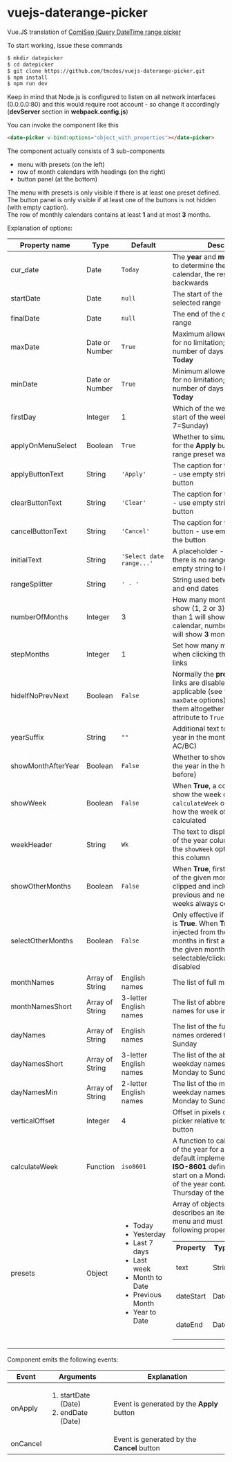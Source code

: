 # vuejs-daterange-picker
Vue.JS translation of [ComiSeo jQuery DateTime range picker](https://github.com/tamble/jquery-ui-daterangepicker)

To start working, issue these commands

``` bash
$ mkdir datepicker
$ cd datepicker
$ git clone https://github.com/tmcdos/vuejs-daterange-picker.git
$ npm install
$ npm run dev
```

Keep in mind that Node.js is configured to listen on all network interfaces (0.0.0.0:80) and this would require root account - so change it accordingly (**devServer** section in **webpack.config.js**)

You can invoke the component like this

``` html
<date-picker v-bind:options="object_with_properties"></date-picker>
```

The component actually consists of 3 sub-components
  
  - menu with presets (on the left)
  - row of month calendars with headings (on the right)
  - button panel (at the bottom)
  
The menu with presets is only visible if there is at least one preset defined.  
The button panel is only visible if at least one of the buttons is not hidden (with empty caption).  
The row of monthly calendars contains at least **1** and at most **3** months.  

Explanation of options:

|Property name|Type|Default|Description|
|---|---|---|---|
| cur_date | Date| `Today` | The **year** and **month** will be used to determine the rightmost calendar, the rest will be ordered backwards|
| startDate | Date | `null` | The start of the currently selected range |
| finalDate | Date | `null` | The end of the currently selected range |
| maxDate | Date or Number | `True` | Maximum allowed date - use **null** for no limitation; can be a relative number of days counted from **Today** |
| minDate | Date or Number | `True` | Minimum allowed date - use **null** for no limitation; can be a relative number of days counted from **Today** |
| firstDay | Integer | 1 | Which of the weekdays is the start of the week (1=Monday, ..., 7=Sunday) |
| applyOnMenuSelect | Boolean | `True` | Whether to simulate **Click** event for the **Apply** button after a range preset was chosen|
| applyButtonText | String | `'Apply'` | The caption for the **Apply** button - use empty string to hide the button|
| clearButtonText | String | `'Clear'` | The caption for the **Clear** button - use empty string to hide the button|
| cancelButtonText | String | `'Cancel'` | The caption for the **Cancel** button - use empty string to hide the button|
| initialText | String | `'Select date range...'` | A placeholder - shown while there is no range selected, use empty string to hide|
| rangeSplitter | String | `' - '` | String used between the start and end dates|
| numberOfMonths | Integer | 3 | How many month calendars to show (1, 2 or 3). A number less than 1 will show **1** month calendar, number greater than 3 will show **3** month calendars|
| stepMonths | Integer | 1 | Set how many months to move when clicking the **Previous/Next** links |
| hideIfNoPrevNext | Boolean | `False` | Normally the **previous** and **next** links are disabled when not applicable (see the `minDate` and `maxDate` options). You can hide them altogether by setting this attribute to `True` |
| yearSuffix | String | `""` | Additional text to display after the year in the month headers (e.g. AC/BC) |
| showMonthAfterYear | Boolean | `False` | Whether to show the month after the year in the header (default is before) |
| showWeek | Boolean | `False` | When **True**, a column is added to show the week of the year. The `calculateWeek` option determines how the week of the year is calculated |
| weekHeader | String | `Wk` | The text to display for the week of the year column heading. Use the `showWeek` option to display this column |
| showOtherMonths | Boolean | `False` | When **True**, first and last weeks of the given month are not clipped and include dates from previous and next month so that weeks always contain full 7 days |
| selectOtherMonths | Boolean | `False` | Only effective if `showOtherMonths` is **True**. When **True**, dates injected from the adjacent months in first and last week of the given month are selectable/clickable - otherwise disabled |
| monthNames | Array of String | English names | The list of full month names |
| monthNamesShort | Array of String | 3-letter English names | The list of abbreviated month names for use in month headers |
| dayNames | Array of String | English names | The list of the full weekday names ordered from Monday to Sunday |
| dayNamesShort | Array of String | 3-letter English names | The list of the abbreviated weekday names ordered from Monday to Sunday |
| dayNamesMin | Array of String | 2-letter English names | The list of the minimized weekday names ordered from Monday to Sunday |
| verticalOffset | Integer | 4 | Offset in pixels of the date-range picker relative to the trigger button |
| calculateWeek | Function | `iso8601` | A function to calculate the week of the year for a given date. The default implementation uses the **ISO-8601** definition - weeks start on a Monday; the 1-st week of the year contains the first Thursday of the year |
| presets | Object |<ul><li>Today</li><li>Yesterday</li><li>Last 7 days</li><li>Last week</li><li>Month to Date</li><li>Previous Month</li><li>Year to Date</li></ul>| Array of objects. Each object describes an item in the presets menu and must have the following properties:<br><table><tr><th>Property</th><th>Type</th><th>Description</th></tr><tr><td>text</td><td>String</td><td>The caption of the preset</td></tr><tr><td>dateStart</td><td>Date</td><td>The start of the date range</td></tr><tr><td>dateEnd</td><td>Date</td><td>The end of the date range</td></tr></table>|

Component emits the following events:

| Event | Arguments | Explanation |
|---|---|---|
|onApply|<ol><li>startDate (Date)</li><li>endDate (Date)</li></ol>| Event is generated by the **Apply** button|
|onCancel|   |Event is generated by the **Cancel** button|
